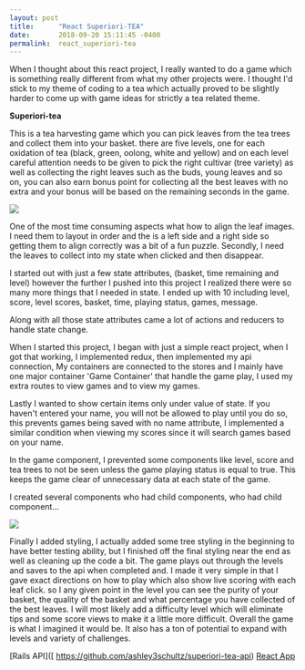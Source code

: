 ```yaml
---
layout: post
title:      "React Superiori-TEA"
date:       2018-09-20 15:11:45 -0400
permalink:  react_superiori-tea
---
```



When I thought about this react project, I really wanted to do a game which is something really different from what my other projects were. I thought I'd stick to my theme of coding to a tea which actually proved to be slightly harder to come up with game ideas for strictly a tea related theme. 

**Superiori-tea**

This is a tea harvesting game which you can pick leaves from the tea trees and collect them into your basket. there are five levels, one for each oxidation of tea (black, green, oolong, white and yellow) and on each level careful attention needs to be given to pick the right cultivar (tree variety) as well as collecting the right leaves such as the buds, young leaves and so on, you can also earn bonus point for collecting all the best leaves with no extra and your bonus will be based on the remaining seconds in the game. 

![](https://drive.google.com/open?id=FILEID)

One of the most time consuming aspects what how to align the leaf images. I need them to layout in order and the is a left side and a right side so getting them to align correctly was a bit of a fun puzzle. Secondly, I need the leaves to collect into my state when clicked and then disappear.

I started out with just a few state attributes, (basket, time remaining and level) however the further I pushed into this project I realized there were so many more things that I needed in state. I ended up with 10 including level, score, level scores, basket, time, playing status, games, message.

Along with all those state attributes came a lot of actions and reducers to handle state change. 

When I started this project, I began with just a simple react project, when I got that working, I implemented redux, then implemented my api connection, My containers are connected to the stores and I mainly have one major container 'Game Container' that handle the game play, I used my extra routes to view games and to view my games. 

Lastly I wanted to show certain items only under value of state. If you haven't entered your name, you will not be allowed to play until you do so, this prevents games being saved with no name attribute, I implemented a similar condition when viewing my scores since it will search games based on your name. 

In the game component, I prevented some components like level, score and tea trees to not be seen unless the game playing status is equal to true. This keeps the game clear of unnecessary data at each state of the game. 

I created several components who had child components, who had child component...

![](https://drive.google.com/open?id=1lck8uaF6kHz0LDSlB0ypoQ05InlP-qNe)

Finally I added styling, I actually added some tree styling in the beginning to have better testing ability, but I finished off the final styling near the end as well as cleaning up the code a bit. The game plays out through  the levels and saves to the api when completed and. I made it very simple in that I gave exact directions on how to play which also show live scoring with each leaf click. so I any given point in the level you can see the purity of your basket,  the quality of the basket and what percentage you have collected of the best leaves. I will most likely add a difficulty level which will eliminate tips and some score views to make it a little more difficult. Overall the game is what I imagined it would be. It also has a ton of potential to expand with levels and variety of challenges. 

[Rails API]([ https://github.com/ashley3schultz/superiori-tea-api)
[React App]( https://github.com/ashley3schultz/superiori-tea)



